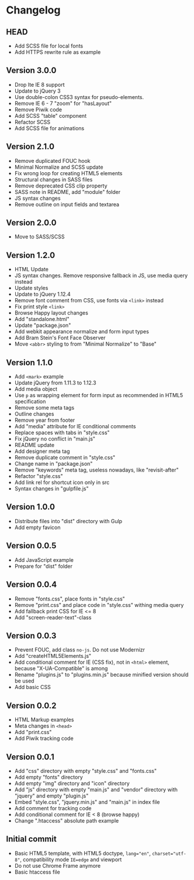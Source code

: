 # Changelog #


## HEAD ##

* Add SCSS file for local fonts
* Add HTTPS rewrite rule as example


## Version 3.0.0 ##

* Drop lte IE 8 support
* Update to jQuery 3
* Use double-colon CSS3 syntax for pseudo-elements.
* Remove IE 6 - 7 "zoom" for "hasLayout"
* Remove Piwik code
* Add SCSS "table" component
* Refactor SCSS
* Add SCSS file for animations


## Version 2.1.0 ##

* Remove duplicated FOUC hook
* Minimal Normalize and SCSS update
* Fix wrong loop for creating HTML5 elements
* Structural changes in SASS files
* Remove deprecated CSS clip property
* SASS note in README, add "module" folder
* JS syntax changes
* Remove outline on input fields and textarea


## Version 2.0.0 ##

* Move to SASS/SCSS


## Version 1.2.0 ##

* HTML Update
* JS syntax changes. Remove responsive fallback in JS, use media query instead
* Update styles
* Update to jQuery 1.12.4
* Remove font comment from CSS, use fonts via `<link>` instead
* Fix print style `<link>`
* Browse Happy layout changes
* Add "standalone.html"
* Update "package.json"
* Add webkit appearance normalize and form input types
* Add Bram Stein's Font Face Observer
* Move `<abbr>` styling to from "Minimal Normalize" to "Base"


## Version 1.1.0 ##

* Add `<mark>` example
* Update jQuery from 1.11.3 to 1.12.3
* Add media object
* Use `p` as wrapping element for form input as recommended in HTML5 specification
* Remove some meta tags
* Outline changes
* Remove year from footer
* Add "media" attribute for IE conditional comments
* Replace spaces with tabs in "style.css"
* Fix jQuery no conflict in "main.js"
* README update
* Add designer meta tag
* Remove duplicate comment in "style.css"
* Change name in "package.json"
* Remove "keywords" meta tag, useless nowadays, like "revisit-after"
* Refactor "style.css"
* Add link rel for shortcut icon only in src
* Syntax changes in "gulpfile.js"


## Version 1.0.0 ##

* Distribute files into "dist" directory with Gulp
* Add empty favicon


## Version 0.0.5 ##

* Add JavaScript example
* Prepare for "dist" folder


## Version 0.0.4 ##

* Remove "fonts.css", place fonts in "style.css"
* Remove "print.css" and place code in "style.css" withing media query
* Add fallback print CSS for IE <= 8
* Add "screen-reader-text"-class


## Version 0.0.3 ##

* Prevent FOUC, add class `no-js`. Do not use Modernizr
* Add "createHTML5Elements.js"
* Add conditional comment for IE (CSS fix), not in `<html>` element,
  because "X-UA-Compatible" is among
* Rename "plugins.js" to "plugins.min.js" because minified version 
  should be used
* Add basic CSS


## Version 0.0.2 ##

* HTML Markup examples
* Meta changes in `<head>`
* Add "print.css"
* Add Piwik tracking code


## Version 0.0.1 ##

* Add "css" directory with empty "style.css" and "fonts.css"
* Add empty "fonts" directory
* Add empty "img" directory and "icon" directory
* Add "js" directory with empty "main.js" and "vendor" directory
  with "jquery" and empty "plugin.js"
* Embed "style.css", "jquery.min.js" and "main.js" in index file
* Add comment for tracking code
* Add conditional comment for IE < 8 (browse happy)
* Change ".htaccess" absolute path example


## Initial commit ##

* Basic HTML5 template, with HTML5 doctype, `lang="en"`, `charset="utf-8"`, 
  compatibility mode `IE=edge` and viewport
* Do not use Chrome Frame anymore
* Basic htaccess file
